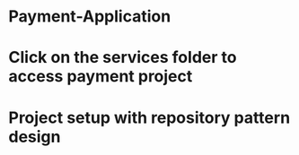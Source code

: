 # Payment-Application
# Click on the services folder to access payment project
# Project setup with repository pattern design
